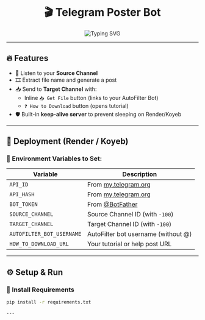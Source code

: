 <h1 align="center">🎬 Telegram Poster Bot</h1>

<p align="center">
  <img src="https://readme-typing-svg.demolab.com?font=Fira+Code&pause=1000&center=true&vCenter=true&width=435&lines=Auto-Post+to+Target+Channel+with+Buttons;Send+Poster+%2B+Get+File+Option;Made+for+Movie+Channels+%F0%9F%8E%A5" alt="Typing SVG" />
</p>

---

## 🔥 Features

- 🔗 Listen to your **Source Channel**
- 🎞 Extract file name and generate a post
- 📥 Send to **Target Channel** with:
  - Inline `📥 Get File` button (links to your AutoFilter Bot)
  - `❓ How to Download` button (opens tutorial)
- 🛡️ Built-in **keep-alive server** to prevent sleeping on Render/Koyeb

---

## 🚀 Deployment (Render / Koyeb)

### 🔧 Environment Variables to Set:

| Variable               | Description                          |
|------------------------|--------------------------------------|
| `API_ID`               | From [my.telegram.org](https://my.telegram.org) |
| `API_HASH`             | From [my.telegram.org](https://my.telegram.org) |
| `BOT_TOKEN`            | From [@BotFather](https://t.me/BotFather) |
| `SOURCE_CHANNEL`       | Source Channel ID (with `-100`)     |
| `TARGET_CHANNEL`       | Target Channel ID (with `-100`)     |
| `AUTOFILTER_BOT_USERNAME` | AutoFilter bot username (without @) |
| `HOW_TO_DOWNLOAD_URL`  | Your tutorial or help post URL      |

---

## ⚙️ Setup & Run

### 📁 Install Requirements

```bash
pip install -r requirements.txt

---

